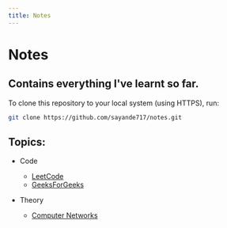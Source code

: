 ```yaml
---
title: Notes
---
```


# Notes

## Contains everything I've learnt so far.

To clone this repository to your local system (using HTTPS), run:
```bash
git clone https://github.com/sayande717/notes.git
```

## Topics:
- Code
    - [LeetCode](./code/leetcode/README.md)
    - [GeeksForGeeks](./code/geeksforgeeks/README.md)

- Theory
    - [Computer Networks](./theory/Computer-Networks.md)
